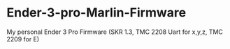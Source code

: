 # Ender-3-pro-Marlin-Firmware
My personal Ender 3 Pro Firmware (SKR 1.3, TMC 2208 Uart for x,y,z, TMC 2209 for E)
